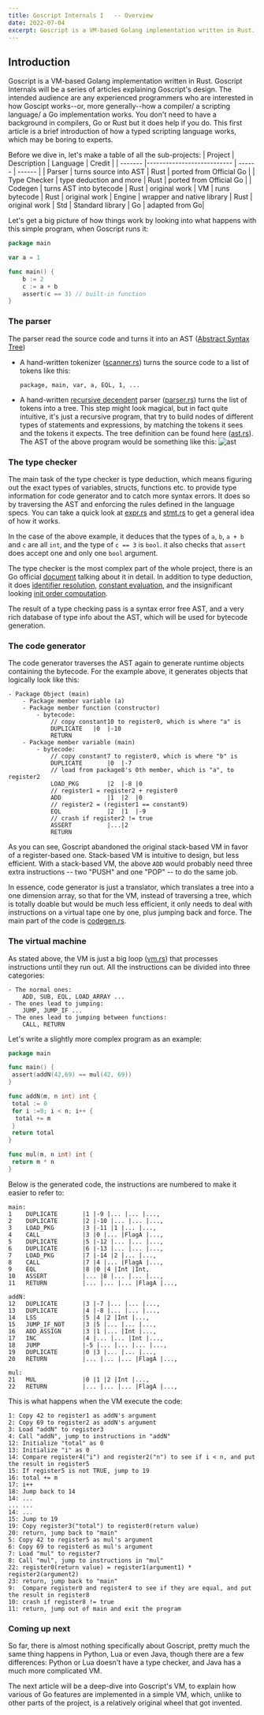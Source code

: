 ```yaml
---
title: Goscript Internals I   -- Overview
date: 2022-07-04
excerpt: Goscript is a VM-based Golang implementation written in Rust. Goscript Internals will be a series of articles explaining Goscript's design.
---
```


## Introduction

Goscript is a VM-based Golang implementation written in Rust. Goscript Internals will be a series of articles explaining Goscript's design. The intended audience are any experienced programmers who are interested in how Goscipt works--or, more generally--how a compiler/ a scripting language/ a Go implementation works. You don't need to have a background in compilers, Go or Rust but it does help if you do. This first article is a brief introduction of how a typed scripting language works, which may be boring to experts.

Before we dive in, let's make a table of all the sub-projects:
| Project |                 Description | Language | Credit |
| ------- |--------------------------- | ------ |  ------ |
| Parser | turns source into AST | Rust | ported from Official Go |
| Type Checker | type deduction and more  | Rust | ported from Official Go |
| Codegen | turns AST into bytecode | Rust | original work
| VM | runs bytecode | Rust | original work
| Engine | wrapper and native library | Rust | original work
| Std | Standard library | Go | adapted from Go|

Let's get a big picture of how things work by looking into what happens with this simple program, when Goscript runs it:

```go
package main

var a = 1

func main() {
    b := 2
    c := a + b
    assert(c == 3) // built-in function 
}
```

### The parser

The parser read the source code and turns it into an AST ([Abstract Syntax Tree](https://en.wikipedia.org/wiki/Abstract_syntax_tree))

- A hand-written tokenizer ([scanner.rs](https://github.com/oxfeeefeee/goscript/blob/master/parser/src/scanner.rs)) turns the source code to a list of tokens like this:

    ```text
    package, main, var, a, EQL, 1, ...
    ```

- A hand-written [recursive decendent](https://en.wikipedia.org/wiki/Recursive_descent_parser) parser ([parser.rs](https://github.com/oxfeeefeee/goscript/blob/master/parser/src/parser.rs)) turns the list of tokens into a tree. This step might look magical, but in fact quite intuitive, it's just a recursive program, that try to build nodes of different types of statements and expressions, by matching the tokens it sees and the tokens it expects. The tree definition can be found here ([ast.rs](https://github.com/oxfeeefeee/goscript/blob/master/parser/src/ast.rs)). The AST of the above program would be something like this:
    ![ast](../src/img/ast.jpeg)

### The type checker

The main task of the type checker is type deduction, which means figuring out the exact types of variables, structs, functions etc. to provide type information for code generator and to catch more syntax errors. It does so by traversing the AST and enforcing the rules defined in the language specs. You can take a quick look at [expr.rs](https://github.com/oxfeeefeee/goscript/blob/master/types/src/check/expr.rs) and [stmt.rs](https://github.com/oxfeeefeee/goscript/blob/master/types/src/check/stmt.rs) to get a general idea of how it works.

In the case of the above example, it deduces that the types of `a`, `b`, `a + b` and `c` are all `int`, and the type of `c == 3` is `bool`. it also checks that `assert` does accept one and only one `bool` argument.

The type checker is the most complex part of the whole project, there is an Go official [document](https://go.googlesource.com/example/+/HEAD/gotypes/go-types.md) talking about it in detail. In addition to type deduction, it does [identifier resolution](https://github.com/oxfeeefeee/goscript/blob/master/types/src/check/resolver.rs), [constant evaluation](https://github.com/oxfeeefeee/goscript/blob/master/types/src/constant.rs), and the insignificant looking [init order computation](https://github.com/oxfeeefeee/goscript/blob/master/types/src/check/initorder.rs).

The result of a type checking pass is a syntax error free AST, and a very rich database of type info about the AST, which will be used for bytecode generation.

### The code generator

The code generator traverses the AST again to generate runtime objects containing the bytecode. For the example above, it generates objects that logically look like this:

```text
- Package Object (main)
    - Package member variable (a)
    - Package member function (constructor)
        - bytecode: 
            // copy constant10 to register0, which is where "a" is
            DUPLICATE   |0  |-10 
            RETURN          
    - Package member variable (main)
        - bytecode:
            // copy constant7 to register0, which is where "b" is
            DUPLICATE       |0  |-7 
            // load from package8's 0th member, which is "a", to register2 
            LOAD_PKG        |2  |-8 |0
            // register1 = register2 + register0
            ADD             |1  |2  |0
            // register2 = (register1 == constant9)
            EQL             |2  |1  |-9
            // crash if register2 != true
            ASSERT          |...|2  
            RETURN          
```

As you can see, Goscript abandoned the original stack-based VM in favor of a register-based one. Stack-based VM is intuitive to design, but less efficient. With a stack-based VM, the above `ADD` would probably need three extra instructions -- two "PUSH" and one "POP" -- to do the same job.

In essence, code generator is just a translator, which translates a tree into a one dimension array, so that for the VM, instead of traversing a tree, which is totally doable but would be much less efficient, it only needs to deal with instructions on a virtual tape one by one, plus jumping back and force. The main part of the code is [codegen.rs](https://github.com/oxfeeefeee/goscript/blob/master/codegen/src/codegen.rs).

### The virtual machine

As stated above, the VM is just a big loop ([vm.rs](https://github.com/oxfeeefeee/goscript/blob/master/vm/src/vm.rs)) that processes instructions until they run out. All the instructions can be divided into three categories:

```text
- The normal ones:
    ADD, SUB, EQL, LOAD_ARRAY ...
- The ones lead to jumping:
    JUMP, JUMP_IF ...
- The ones lead to jumping between functions:
    CALL, RETURN
```

Let's write a slightly more complex program as an example:

```go
package main

func main() {
 assert(addN(42,69) == mul(42, 69))
}

func addN(m, n int) int {
 total := 0
 for i :=0; i < n; i++ {
  total += m
 }
 return total
}

func mul(m, n int) int {
 return m * n
}
```

Below is the generated code, the instructions are numbered to make it easier to refer to:

```text
main:
1    DUPLICATE       |1 |-9 |... |... |...,
2    DUPLICATE       |2 |-10 |... |... |...,
3    LOAD_PKG        |3 |-11 |1 |... |...,
4    CALL            |3 |0 |... |FlagA |...,
5    DUPLICATE       |5 |-12 |... |... |...,
6    DUPLICATE       |6 |-13 |... |... |...,
7    LOAD_PKG        |7 |-14 |2 |... |...,
8    CALL            |7 |4 |... |FlagA |...,
9    EQL             |8 |0 |4 |Int |Int,
10   ASSERT          |... |8 |... |... |...,
11   RETURN          |... |... |... |FlagA |...,

addN:
12   DUPLICATE       |3 |-7 |... |... |...,
13   DUPLICATE       |4 |-8 |... |... |...,
14   LSS             |5 |4 |2 |Int |...,
15   JUMP_IF_NOT     |3 |5 |... |... |...,
16   ADD_ASSIGN      |3 |1 |... |Int |...,
17   INC             |4 |... |... |Int |...,
18   JUMP            |-5 |... |... |... |...,
19   DUPLICATE       |0 |3 |... |... |...,
20   RETURN          |... |... |... |FlagA |...,

mul:
21   MUL             |0 |1 |2 |Int |...,
22   RETURN          |... |... |... |FlagA |...,
```

This is what happens when the VM execute the code:

```text
1: Copy 42 to register1 as addN's argument
2: Copy 69 to register2 as addN's argument
3: Load "addN" to register3
4: Call "addN", jump to instructions in "addN"
12: Initialize "total" as 0
13: Initialize "i" as 0
14: Compare register4("i") and register2("n") to see if i < n, and put the result in register5
15: If register5 is not TRUE, jump to 19
16: total += m
17: i++
18: Jump back to 14
14: ...
... ...
14: ...
15: Jump to 19
19: Copy register3("total") to register0(return value)
20: return, jump back to "main"
5: Copy 42 to register5 as mul's argument
6: Copy 69 to register6 as mul's argument
7: Load "mul" to register7
8: Call "mul", jump to instructions in "mul"
22: register0(return value) = register1(argument1) * register2(argument2)
23: return, jump back to "main"
9:  Compare register0 and register4 to see if they are equal, and put the result in register8
10: crash if register8 != true
11: return, jump out of main and exit the program
```

### Coming up next

So far, there is almost nothing specifically about Goscript, pretty much the same thing happens in Python, Lua or even Java, though there are a few differences: Python or Lua doesn't have a type checker, and Java has a much more complicated VM.

The next article will be a deep-dive into Goscript's VM, to explain how various of Go features are implemented in a simple VM, which, unlike to other parts of the project, is a relatively original wheel that got invented.
